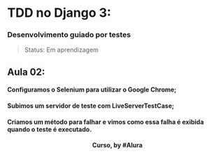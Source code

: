 # TDD no Django 3: 
### Desenvolvimento guiado por testes

> Status: Em aprendizagem

## Aula 02: 

#### Configuramos o Selenium para utilizar o Google Chrome;

#### Subimos um servidor de teste com LiveServerTestCase;

#### Criamos um método para falhar e vimos como essa falha é exibida quando o teste é executado.

<div align=center>
  <h4>Curso, by #Alura</h4>